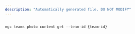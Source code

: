 ```yaml
---
description: "Automatically generated file. DO NOT MODIFY"
---
```


```cli

mgc teams photo content get --team-id {team-id}

```
